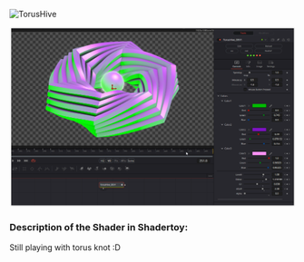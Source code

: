 ![TorusHive](https://github.com/user-attachments/assets/9b746fea-75ec-4db9-9af1-a37fc65dd5d7)



[![Thumbnail](TorusHive_screenshot.png)](TorusHive.fuse)

### Description of the Shader in Shadertoy:
Still playing with torus knot :D
